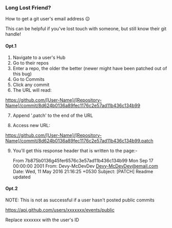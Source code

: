 ### Long Lost Friend?

How to get a git user's email address 😉

This can be helpful if you've lost touch with someone, but still know their git handle!

#### Opt.1

1.  Navigate to a user's Hub
2.  Go to their repos
3.  Enter a repo, the older the better (newer might have been patched out of this bug)
4.  Go to Commits
5.  Click any commit
6.  The URL will read:

<https://github.com/[User-Name]/[Repository-Name]/commit/8d624b0136a89fec1176c2e57ad11b436c134b99>

7.  Append '.patch' to the end of the URL

8.  Access new URL:

<https://github.com/[User-Name]/[Repository-Name]/commit/8d624b0136a89fec1176c2e57ad11b436c134b99.patch>

9.  You'll get this response header that is written to the page:-


    From 7b875b0136g45fer6576c3e57ad11b436c134b99 Mon Sep 17 00:00:00 2001
    From: Devy-McDevDev <Devy-McDevDev@email.com>
    Date: Wed, 11 May 2016 21:16:25 +0530
    Subject: [PATCH] Readme updated

#### Opt.2

NOTE: This is not as successful if a user hasn't posted public commits

<https://api.github.com/users/xxxxxxx/events/public>

Replace xxxxxxx with the user's ID
